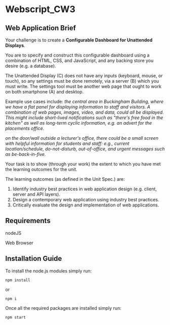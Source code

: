 # Webscript_CW3

## Web Application Brief

Your challenge is to create a __Configurable Dashboard for Unattended Displays__.

You are to specify and construct this configurable dashboard using a combination of HTML, CSS, and JavaScript, and any backing store you desire (e.g. a database).


The Unattended Display (C) does not have any inputs (keyboard, mouse, or touch), so any settings must be done remotely, via a server (B) which you must write. The settings tool must be another web page that ought to work on both smartphone (A) and desktop.

Example use cases include:
*the central area in Buckingham Building, where we have a flat panel for displaying information to staff and visitors. A combination of web pages, images, video, and data, could all be displayed. This might include short-lived notifications such as "there's free food in the kitchen" as well as long-term cyclic information, e.g. an advert for the placements office.*

*on the door/wall outside a lecturer's office, there could be a small screen with helpful information for students and staff: e.g., current location/schedule, do-not-disturb, out-of-office, and urgent messages such as be-back-in-five.*

Your task is to show (through your work) the extent to which you have met the learning outcomes for the unit.

The learning outcomes (as defined in the Unit Spec.) are:

1. Identify industry best practices in web application design
	(e.g. client, server and API layers).
2. Design a contemporary web application using industry best practices.
3. Critically evaluate the design and implementation of web applications.

## Requirements
nodeJS 

Web Browser

## Installation Guide
To install the node.js modules simply run:

```
npm install
```
or

```
npm i
```
Once all the required packages are installed simply run:

```
npm start
```
